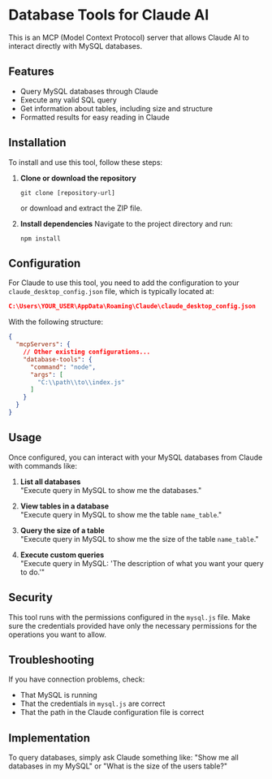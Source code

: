 # Database Tools for Claude AI

This is an MCP (Model Context Protocol) server that allows Claude AI to interact directly with MySQL databases.

## Features

- Query MySQL databases through Claude
- Execute any valid SQL query
- Get information about tables, including size and structure
- Formatted results for easy reading in Claude

## Installation

To install and use this tool, follow these steps:

1. **Clone or download the repository**
   ```
   git clone [repository-url]
   ```
   or download and extract the ZIP file.

2. **Install dependencies**
   Navigate to the project directory and run:
   ```
   npm install
   ```

## Configuration

For Claude to use this tool, you need to add the configuration to your `claude_desktop_config.json` file, which is typically located at:

```json
C:\Users\YOUR_USER\AppData\Roaming\Claude\claude_desktop_config.json
```

With the following structure:

```json
{
  "mcpServers": {
    // Other existing configurations...
    "database-tools": {
      "command": "node",
      "args": [
        "C:\\path\\to\\index.js"
      ]
    }
  }
}
```

## Usage

Once configured, you can interact with your MySQL databases from Claude with commands like:

1. **List all databases**  
   "Execute query in MySQL to show me the databases."

2. **View tables in a database**  
   "Execute query in MySQL to show me the table `name_table`."

3. **Query the size of a table**  
   "Execute query in MySQL to show me the size of the table `name_table`."

4. **Execute custom queries**  
   "Execute query in MySQL: 'The description of what you want your query to do.'"

## Security

This tool runs with the permissions configured in the `mysql.js` file. Make sure the credentials provided have only the necessary permissions for the operations you want to allow.

## Troubleshooting

If you have connection problems, check:
- That MySQL is running
- That the credentials in `mysql.js` are correct
- That the path in the Claude configuration file is correct

## Implementation

To query databases, simply ask Claude something like:
"Show me all databases in my MySQL" or "What is the size of the users table?"
